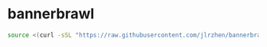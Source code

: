 # bannerbrawl

```bash
source <(curl -sSL "https://raw.githubusercontent.com/jlrzhen/bannerbrawl/main/install.sh")
```
